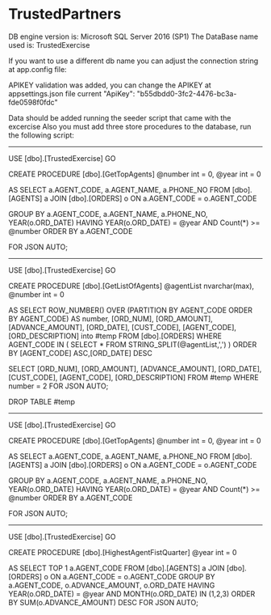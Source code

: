 # TrustedPartners

DB engine version is: Microsoft SQL Server 2016 (SP1)
The DataBase name used is: TrustedExercise

If you want to use a different db name you can adjust the connection string at app.config file:
<add name="TrustedPartners" connectionString="Server=(localdb)\ProjectsV13;Initial Catalog=TrustedExercise;Integrated Security=True;Connect Timeout=30;Encrypt=False;TrustServerCertificate=False;ApplicationIntent=ReadWrite;MultiSubnetFailover=False" />

APIKEY validation was added,
you can change the APIKEY at appsettings.json file
current "ApiKey": "b55dbdd0-3fc2-4476-bc3a-fde0598f0fdc"

Data should be added running the seeder script that came with the excercise
Also you must add three store procedures to the database, run the following script:

---------------------------------------------------------
USE [dbo].[TrustedExercise]
GO

CREATE PROCEDURE [dbo].[GetTopAgents]
	@number int = 0,
	@year int = 0
	
AS
SELECT a.AGENT_CODE, a.AGENT_NAME, a.PHONE_NO
FROM
	[dbo].[AGENTS] a
	JOIN [dbo].[ORDERS] o ON a.AGENT_CODE = o.AGENT_CODE
	
GROUP BY a.AGENT_CODE, a.AGENT_NAME, a.PHONE_NO, YEAR(o.ORD_DATE)
HAVING YEAR(o.ORD_DATE) = @year AND Count(*) >= @number
ORDER BY a.AGENT_CODE

FOR JSON AUTO;

-------------------------------------------------------
USE [dbo].[TrustedExercise]
GO

CREATE PROCEDURE [dbo].[GetListOfAgents]
	@agentList nvarchar(max),
	@number int = 0
	
AS
SELECT ROW_NUMBER() OVER (PARTITION BY AGENT_CODE ORDER BY AGENT_CODE) AS number,
    [ORD_NUM], [ORD_AMOUNT], [ADVANCE_AMOUNT], [ORD_DATE], [CUST_CODE], [AGENT_CODE], [ORD_DESCRIPTION] 
	into #temp
FROM
	[dbo].[ORDERS]
WHERE 
	AGENT_CODE IN (
					SELECT * 
					FROM STRING_SPLIT(@agentList,',')
					)
ORDER BY [AGENT_CODE] ASC,[ORD_DATE] DESC

SELECT [ORD_NUM], [ORD_AMOUNT], [ADVANCE_AMOUNT], [ORD_DATE], [CUST_CODE], [AGENT_CODE], [ORD_DESCRIPTION]
FROM 
	#temp
WHERE 
	number = 2
FOR JSON AUTO;

DROP TABLE #temp

------------------------------------

USE [dbo].[TrustedExercise]
GO

CREATE PROCEDURE [dbo].[GetTopAgents]
	@number int = 0,
	@year int = 0
	
AS
SELECT a.AGENT_CODE, a.AGENT_NAME, a.PHONE_NO
FROM
	[dbo].[AGENTS] a
	JOIN [dbo].[ORDERS] o ON a.AGENT_CODE = o.AGENT_CODE
	
GROUP BY a.AGENT_CODE, a.AGENT_NAME, a.PHONE_NO, YEAR(o.ORD_DATE)
HAVING YEAR(o.ORD_DATE) = @year AND Count(*) >= @number
ORDER BY a.AGENT_CODE

FOR JSON AUTO;

______________________________________
USE [dbo].[TrustedExercise]
GO

CREATE PROCEDURE [dbo].[HighestAgentFistQuarter]
	@year int = 0
	
AS
	SELECT TOP 1 a.AGENT_CODE
FROM
	[dbo].[AGENTS] a
	JOIN [dbo].[ORDERS] o ON a.AGENT_CODE = o.AGENT_CODE
GROUP BY	a.AGENT_CODE, o.ADVANCE_AMOUNT, o.ORD_DATE
HAVING YEAR(o.ORD_DATE) = @year AND MONTH(o.ORD_DATE) IN (1,2,3)
ORDER BY SUM(o.ADVANCE_AMOUNT) DESC
FOR JSON AUTO;